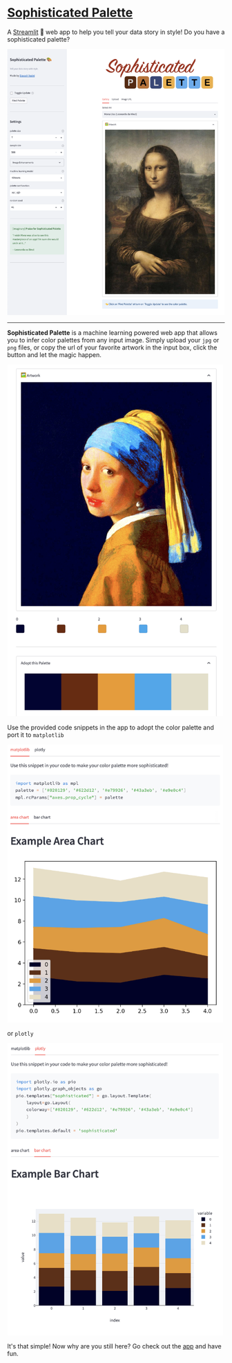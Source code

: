# [Sophisticated Palette](https://syasini-sophisticated-palette-app-dkc725.streamlitapp.com/)

A [Streamlit](https://streamlit.io/) 🎈 web app to help you tell your data story in style! Do you have a sophisticated palette? 



[<img src="media/example_sophisticated_palette.png" >](https://syasini-sophisticated-palette-app-dkc725.streamlitapp.com/)


---

**Sophisticated Palette** is a machine learning powered web app that allows you to infer color palettes from any input image. Simply upload your `jpg` or `png` files, or copy the url of your favorite artwork in the input box, click the button and let the magic happen. 


<img src="media/example_adopt.png" width="500">

Use the provided code snippets in the app to adopt the color palette and port it to `matplotlib`

<img src="media/example_matplotlib.png" width="500">

or `plotly`

<img src="media/example_plotly.png" width="500">

It's that simple! Now why are you still here? Go check out the [app](https://syasini-sophisticated-palette-app-dkc725.streamlitapp.com/) and have fun. 

